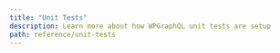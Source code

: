 ```yaml
---
title: "Unit Tests"
description: Learn more about how WPGraphQL unit tests are setup
path: reference/unit-tests
---
```

